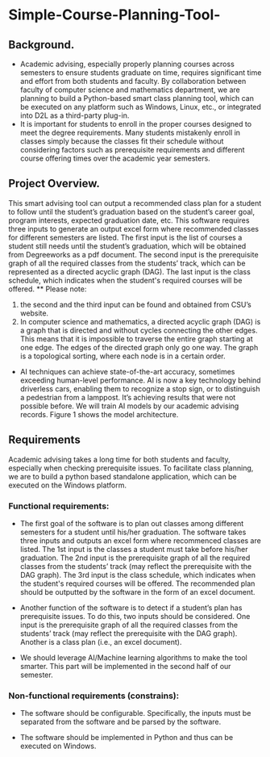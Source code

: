 # Simple-Course-Planning-Tool-

## Background.
* Academic advising, especially properly planning courses across semesters to ensure students graduate on time, requires significant time and effort from both students and faculty. By collaboration between faculty of computer science and mathematics department, we are planning to build a Python-based smart class planning tool, which can be executed on any platform such as Windows, Linux, etc., or integrated into D2L as a third-party plug-in. 
* It is important for students to enroll in the proper courses designed to meet the degree requirements. Many students mistakenly enroll in classes simply because the classes fit their schedule without considering factors such as prerequisite requirements and different course offering times over the academic year semesters.
## Project Overview.
This smart advising tool can output a recommended class plan for a student to follow until the student’s graduation based on the student’s career goal, program interests, expected graduation date, etc. This software requires three inputs to generate an output excel form where recommended classes for different semesters are listed. The first input is the list of courses a student still needs until the student’s graduation, which will be obtained from Degreeworks as a pdf document. The second input is the prerequisite graph of all the required classes from the students’ track, which can be represented as a directed acyclic graph (DAG). The last input is the class schedule, which indicates when the student's required courses will be offered. 
** Please note:
1. the second and the third input can be found and obtained from CSU’s website. 
2. In computer science and mathematics, a directed acyclic graph (DAG) is a graph that is directed and without cycles connecting the other edges. This means that it is impossible to traverse the entire graph starting at one edge. The edges of the directed graph only go one way. The graph is a topological sorting, where each node is in a certain order.
* AI techniques can achieve state-of-the-art accuracy, sometimes exceeding human-level performance. AI is now a key technology behind driverless cars, enabling them to recognize a stop sign, or to distinguish a pedestrian from a lamppost. It’s achieving results that were not possible before. We will train AI models by our academic advising records. Figure 1 shows the model architecture.
## Requirements
Academic advising takes a long time for both students and faculty, especially when checking prerequisite issues. To facilitate class planning, we are to build a python based standalone application, which can be executed on the Windows platform.

### Functional requirements:
* The first goal of the software is to plan out classes among different semesters for a student until his/her graduation. The software takes three inputs and outputs an excel form where recommenced classes are listed. The 1st input is the classes a student must take before his/her graduation. The 2nd input is the prerequisite graph of all the required classes from the students’ track (may reflect the prerequisite with the DAG graph). The 3rd input is the class schedule, which indicates when the student's required courses will be offered. The recommended plan should be outputted by the software in the form of an excel document. 

* Another function of the software is to detect if a student’s plan has prerequisite issues. To do this, two inputs should be considered. One input is the prerequisite graph of all the required classes from the students’ track (may reflect the prerequisite with the DAG graph). Another is a class plan (i.e., an excel document).

* We should leverage AI/Machine learning algorithms to make the tool smarter. This part will be implemented in the second half of our semester. 

### Non-functional requirements (constrains):
* The software should be configurable. Specifically, the inputs must be separated from the software and be parsed by the software.

* The software should be implemented in Python and thus can be executed on Windows.



